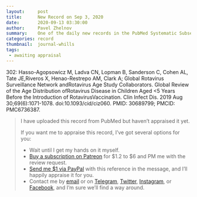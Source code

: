 ```yaml
---
layout:     post
title:      New Record on Sep 3, 2020
date:       2020-09-13 03:30:00
author:     Pavel Zhelnov
summary:    One of the daily new records in the PubMed Systematic Subset indexed by Sep 3, 2020.
categories: record
thumbnail:  journal-whills
tags:
 - awaiting appraisal
---
```


302: Hasso-Agopsowicz M, Ladva CN, Lopman B, Sanderson C, Cohen AL, Tate JE,Riveros X, Henao-Restrepo AM, Clark A; Global Rotavirus Surveillance Network andRotavirus Age Study Collaborators. Global Review of the Age Distribution ofRotavirus Disease in Children Aged <5 Years Before the Introduction of RotavirusVaccination. Clin Infect Dis. 2019 Aug 30;69(6):1071-1078. doi:10.1093/cid/ciz060. PMID: 30689799; PMCID: PMC6736387.


> I have uploaded this record from PubMed but haven’t appraised it yet.
>
> If you want me to appraise this record, I’ve got several options for you:
> * Wait until I get my hands on it myself.
> * [Buy a subscription on Patreon](https://patreon.com/zheln) for $1.2 to $6 and PM me with the review request.
> * [Send me $1 via PayPal](https://paypal.me/pjelnov) with this reference in the message, and I’ll happily appraise it for you.
> * Contact me by [email](mailto:pavel@zheln.com) or on [Telegram](https://t.me/drzhelnov), [Twitter](https://twitter.com/drzhelnov), [Instagram](https://instagram.com/igzheln), or [Facebook](https://facebook.com/drzhelnov), and I’m sure we’ll find a way around.

